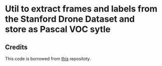 # Util to extract frames and labels from the Stanford Drone Dataset and store as Pascal VOC sytle

## Credits

This code is borrowed from [this](https://github.com/JosephKJ/SDD-Utils) repositoty.
